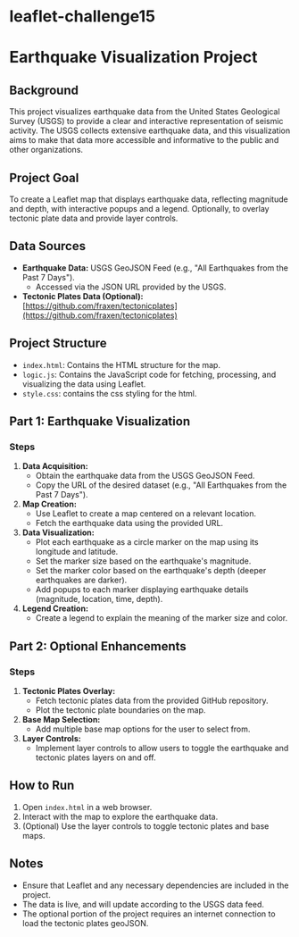 # leaflet-challenge15
# Earthquake Visualization Project

## Background

This project visualizes earthquake data from the United States Geological Survey (USGS) to provide a clear and interactive representation of seismic activity. The USGS collects extensive earthquake data, and this visualization aims to make that data more accessible and informative to the public and other organizations.

## Project Goal

To create a Leaflet map that displays earthquake data, reflecting magnitude and depth, with interactive popups and a legend. Optionally, to overlay tectonic plate data and provide layer controls.

## Data Sources

* **Earthquake Data:** USGS GeoJSON Feed (e.g., "All Earthquakes from the Past 7 Days").
    * Accessed via the JSON URL provided by the USGS.
* **Tectonic Plates Data (Optional):** [https://github.com/fraxen/tectonicplates](https://github.com/fraxen/tectonicplates)

## Project Structure

* `index.html`: Contains the HTML structure for the map.
* `logic.js`: Contains the JavaScript code for fetching, processing, and visualizing the data using Leaflet.
* `style.css`: contains the css styling for the html.

## Part 1: Earthquake Visualization

### Steps

1.  **Data Acquisition:**
    * Obtain the earthquake data from the USGS GeoJSON Feed.
    * Copy the URL of the desired dataset (e.g., "All Earthquakes from the Past 7 Days").
2.  **Map Creation:**
    * Use Leaflet to create a map centered on a relevant location.
    * Fetch the earthquake data using the provided URL.
3.  **Data Visualization:**
    * Plot each earthquake as a circle marker on the map using its longitude and latitude.
    * Set the marker size based on the earthquake's magnitude.
    * Set the marker color based on the earthquake's depth (deeper earthquakes are darker).
    * Add popups to each marker displaying earthquake details (magnitude, location, time, depth).
4.  **Legend Creation:**
    * Create a legend to explain the meaning of the marker size and color.

## Part 2: Optional Enhancements

### Steps

1.  **Tectonic Plates Overlay:**
    * Fetch tectonic plates data from the provided GitHub repository.
    * Plot the tectonic plate boundaries on the map.
2.  **Base Map Selection:**
    * Add multiple base map options for the user to select from.
3.  **Layer Controls:**
    * Implement layer controls to allow users to toggle the earthquake and tectonic plates layers on and off.

## How to Run

1.  Open `index.html` in a web browser.
2.  Interact with the map to explore the earthquake data.
3.  (Optional) Use the layer controls to toggle tectonic plates and base maps.

## Notes

* Ensure that Leaflet and any necessary dependencies are included in the project.
* The data is live, and will update according to the USGS data feed.
* The optional portion of the project requires an internet connection to load the tectonic plates geoJSON.
